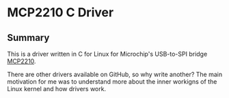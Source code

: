 MCP2210 C Driver
====================

## Summary
This is a driver written in C for Linux for Microchip's USB-to-SPI bridge <a href="http://www.microchip.com/wwwproducts/Devices.aspx?product=MCP2210">MCP2210</a>.

There are other drivers available on GitHub, so why write another? The main motivation for me was to understand more about the inner workigns of the
Linux kernel and how drivers work. 
